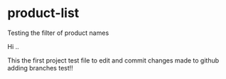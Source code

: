 # product-list
Testing the filter of product names


Hi ..

This the first project test file to edit and commit changes made to github adding branches test!!
